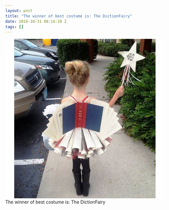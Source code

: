 ```yaml
---
layout: post
title: "The winner of best costume is: The DictionFairy"
date: 2016-10-31 08:14:10 Z
tags: []
---
```

![](/media/2016/10/152547869304.jpg)
The winner of best costume is: The DictionFairy
